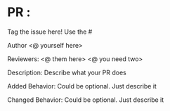 # PR <NUMBER HERE>: <REASON HERE>

Tag the issue here! Use the #

Author <@ yourself here>

Reviewers:
  <@ them here>
  <@ you need two>
  
Description:
  Describe what your PR does
  
Added Behavior:
  Could be optional. Just describe it

Changed Behavior:
  Could be optional. Just describe it
